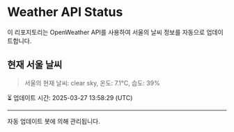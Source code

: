 
# Weather API Status

이 리포지토리는 OpenWeather API를 사용하여 서울의 날씨 정보를 자동으로 업데이트합니다.

## 현재 서울 날씨
> 서울의 현재 날씨: clear sky, 온도: 7.1°C, 습도: 39%

⏳ 업데이트 시간: 2025-03-27 13:58:29 (UTC)

---
자동 업데이트 봇에 의해 관리됩니다.

